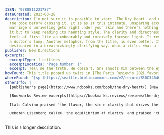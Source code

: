 ```yaml
---
ISBN: "9780811228787"
dateCreated: 2022-03-28
description: I'm not sure it is possible to start _The Dry Heart_ and not finish
  the book before closing it. It is as if this intimate, unsparing account of a
  marriage's unraveling gets right under your skin and there's nothing to do about
  it but to keep reading its haunting style. The clarity and directness of its prose
  feels at first like an unbearably and intensely focused light. It reveals, like
  a doctor's lamp. Another metaphor, from the title, is even better. It is dry and
  desiccated in a breathtakingly clarifying way. What a title. What a first line.
publisher: New Directions
excerpts:
  excerptType: firstLines
  excerptLocation: "Page Number: 1"
  excerpt: Tell me the truth. He doesn't. She shoots him between the eyes, and walks out for a coffee.
howFound: This title popped up twice in [The Paris Review's 2021 favorites](https://www.theparisreview.org/blog/2021/12/17/our-staffs-favorite-books-of-2021/), and it sounded familiar. When I googled it, I immediately remembered being struck by the cover while just browsing on the [New Directions site](https://www.ndbooks.com/book/the-dry-heart/). Then I read [Deborah Eisenberg's review in NYRB](https://www.nybooks.com/articles/2019/07/18/natalia-ginzburg-driest-eye/)
whereFound: "[spl]https://seattle.bibliocommons.com/v2/record/S30C3464641"
otherInfo: |
  [publisher's page](https://www.ndbooks.com/book/the-dry-heart/) (New Directions)

  [Bookmarks Review excerpts](https://bookmarks.reviews/reviews/the-dry-heart/)

  Italo Calvino praised 'the flavor, the stern clarity that drives the story right through, unfaltering, to the end—that’s the reason that you have to read it all in one sitting.'

  Deborah Eisenberg called 'the equilibrium of clarity' and praised 'the quality of her attention is singular.'
---
```

This is a longer description.